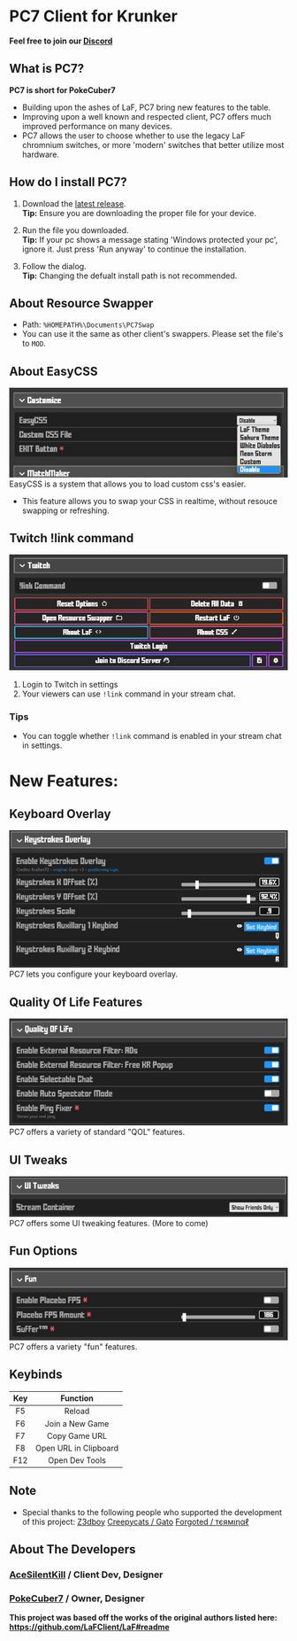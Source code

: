 # PC7 Client for Krunker

**Feel free to join our [Discord](https://discord.gg/9M9TgDRt9G)**

## What is PC7?
**PC7 is short for PokeCuber7**<br>
- Building upon the ashes of LaF, PC7 bring new features to the table.<br>
- Improving upon a well known and respected client, PC7 offers much improved performance on many devices.<br>
- PC7 allows the user to choose whether to use the legacy LaF chromnium switches, or more 'modern' switches that better utilize most hardware.

## How do I install PC7?
1. Download the [latest release](https://github.com/AceSilentKill/PC7-Client/releases/latest).\
**Tip:** Ensure you are downloading the proper file for your device.

1. Run the file you downloaded.\
**Tip:** If your pc shows a message stating 'Windows protected your pc', ignore it. Just press 'Run anyway' to continue the installation.

3. Follow the dialog.\
**Tip:** Changing the defualt install path is not recommended.

## About Resource Swapper
- Path: `%HOMEPATH%\Documents\PC7Swap`
- You can use it the same as other client's swappers. Please set the file's to `MOD`.

## About EasyCSS
![EasyCSS](./media/easycss.png)\
EasyCSS is a system that allows you to load custom css's easier.
<br>
- This feature allows you to swap your CSS in realtime, without resouce swapping or refreshing.

## Twitch !link command
![Twitch Login](./media/twitch.png)

1. Login to Twitch in settings
2. Your viewers can use `!link` command in your stream chat.

### Tips
- You can toggle whether `!link` command is enabled in your stream chat in settings.
 
# New Features:

## Keyboard Overlay
![Keyboard Overlay](./media/KeyStrokesOverlay.png)\
PC7 lets you configure your keyboard overlay.

## Quality Of Life Features
![Quality Of Life Features](./media/QualityOfLife.png)\
PC7 offers a variety of standard "QOL" features.

## UI Tweaks
![UI Tweaks](./media/UITweaks.png)\
PC7 offers some UI tweaking features. (More to come)

## Fun Options
![Fun Options](./media/Fun.png)\
PC7 offers a variety "fun" features.

## Keybinds
|  Key  |         Function         |
| :---: | :----------------------: |
|  F5   |          Reload          |
|  F6   |     Join a New Game      |
|  F7   |      Copy Game URL       |
|  F8   |  Open URL in Clipboard   |
|  F12  |      Open Dev Tools      |

## Note
 - Special thanks to the following people who supported the development of this project:
[Z3dboy](https://krunker.io/social.html?p=profile&q=ASA_z3db0y)
[Creepycats / Gato](https://krunker.io/social.html?p=profile&q=creepycats)
[Forgoted / тєямιηαℓ](https://krunker.io/social.html?p=profile&q=%D1%82%D1%94%D1%8F%D0%BC%CE%B9%CE%B7%CE%B1%E2%84%93)

## About The Developers
### [AceSilentKill](https://krunker.io/social.html?p=profile&q=acesilentkill) / **Client Dev, Designer**
### [PokeCuber7](https://krunker.io/social.html?p=profile&q=PokeCuber7) / **Owner, Designer**

**This project was based off the works of the original authors listed here: https://github.com/LaFClient/LaF#readme**
